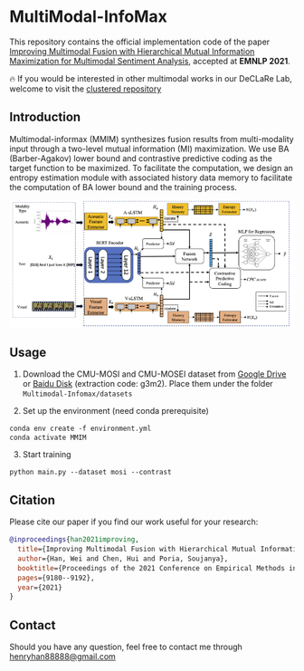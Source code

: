 # MultiModal-InfoMax

This repository contains the official implementation code of the paper [Improving Multimodal Fusion with Hierarchical Mutual Information Maximization for Multimodal Sentiment Analysis](https://arxiv.org/pdf/2109.00412.pdf), accepted at **EMNLP 2021**.

:fire:  If you would be interested in other multimodal works in our DeCLaRe Lab, welcome to visit the [clustered repository](https://github.com/declare-lab/multimodal-deep-learning)

## Introduction
Multimodal-informax (MMIM) synthesizes fusion results from multi-modality input through a two-level mutual information (MI) maximization. We use BA (Barber-Agakov) lower bound and contrastive predictive coding as the target function to be maximized. To facilitate the computation, we design an entropy estimation module with associated history data memory to facilitate the computation of BA lower bound and the training process.

![Alt text](img/ModelFigSingle.png?raw=true "Model")

## Usage
1. Download the CMU-MOSI and CMU-MOSEI dataset from [Google Drive](https://drive.google.com/drive/folders/1djN_EkrwoRLUt7Vq_QfNZgCl_24wBiIK?usp=sharing) or [Baidu Disk](https://pan.baidu.com/s/1Wxo4Bim9JhNmg8265p3ttQ) (extraction code: g3m2). Place them under the folder `Multimodal-Infomax/datasets`

2. Set up the environment (need conda prerequisite)
```
conda env create -f environment.yml
conda activate MMIM
```

3. Start training
```
python main.py --dataset mosi --contrast
```

## Citation
Please cite our paper if you find our work useful for your research:
```bibtex
@inproceedings{han2021improving,
  title={Improving Multimodal Fusion with Hierarchical Mutual Information Maximization for Multimodal Sentiment Analysis},
  author={Han, Wei and Chen, Hui and Poria, Soujanya},
  booktitle={Proceedings of the 2021 Conference on Empirical Methods in Natural Language Processing},
  pages={9180--9192},
  year={2021}
}
```

## Contact 
Should you have any question, feel free to contact me through [henryhan88888@gmail.com](henryhan88888@gmail.com)
